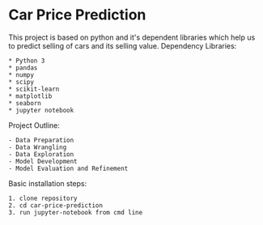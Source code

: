 # Car Price Prediction

This project is based on python and it's dependent libraries which help us to predict selling of cars and its selling value.
Dependency Libraries:
```
* Python 3
* pandas
* numpy
* scipy
* scikit-learn
* matplotlib
* seaborn
* jupyter notebook
```
   
Project Outline:
```
- Data Preparation
- Data Wrangling
- Data Exploration
- Model Development
- Model Evaluation and Refinement
```

Basic installation steps:
```
1. clone repository
2. cd car-price-prediction
3. run jupyter-notebook from cmd line
```
